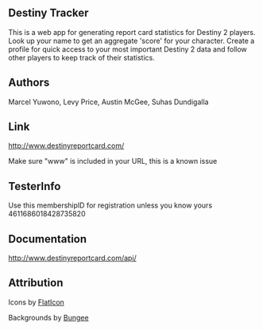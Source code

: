 ## Destiny Tracker

This is a web app for generating report card statistics for Destiny 2 players.
Look up your name to get an aggregate 'score' for your character. Create a profile
for quick access to your most important Destiny 2 data and
follow other players to keep track of their statistics.

## Authors

Marcel Yuwono, Levy Price, Austin McGee, Suhas Dundigalla

## Link

http://www.destinyreportcard.com/

Make sure "www" is included in your URL, this is a known issue

## TesterInfo
Use this membershipID for registration unless you know yours
4611686018428735820

## Documentation

http://www.destinyreportcard.com/api/

## Attribution

Icons by [FlatIcon](https://www.flaticon.com/authors/freepik)

Backgrounds by [Bungee](https://www.bungie.net/)
